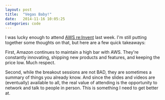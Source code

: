 ```yaml
---
layout: post
title:  "Vegas Baby!"
date:   2014-11-16 10:05:25
categories: code
---
```

I was lucky enough to attend [AWS re:Invent](https://reinvent.awsevents.com/) last week. I'm still putting together some thoughts on that, but here are a few quick takeaways:

First, Amazon continues to maintain a high bar with AWS. They're constantly innovating, shipping new products and features, and keeping the price low. Much respect.

Second, while the breakout sessions are not BAD, they are sometimes a summary of things you already know. And since the slides and videos are (eventually) available to all, the real value of attending is the opportunity to network and talk to people in person. This is something I need to get better at.

